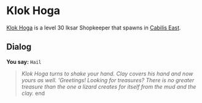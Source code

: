 # Klok Hoga



[Klok Hoga](/npc/106053) is a level 30 Iksar Shopkeeper that spawns in [Cabilis East](/zone/106).



## Dialog

**You say:** `Hail`



>*Klok Hoga turns to shake your hand.  Clay covers his hand and now yours as well. 'Greetings!  Looking for treasures? There is no greater treasure than the one a lizard creates for itself from the mud and the clay.*
end





